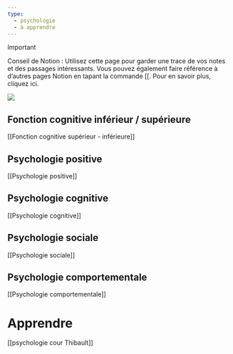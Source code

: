 ```yaml
---
type:
  - psychologie
  - à apprendre
---
```

> [!important]  
> Conseil de Notion : Utilisez cette page pour garder une trace de vos notes et des passages intéressants. Vous pouvez également faire référence à d’autres pages Notion en tapant la commande [[. Pour en savoir plus, cliquez ici.  

[![](https://achetezlemeilleur.ca/wp-content/uploads/2019/01/desordre-mental.jpg)](https://achetezlemeilleur.ca/wp-content/uploads/2019/01/desordre-mental.jpg)

  



## Fonction cognitive inférieur / supérieure

[[Fonction cognitive supérieur - inférieure]]

## Psychologie positive

[[Psychologie positive]]

## Psychologie cognitive

[[Psychologie cognitive]]

## Psychologie sociale

[[Psychologie sociale]]

## Psychologie comportementale

[[Psychologie comportementale]]

# Apprendre

[[psychologie cour Thibault]]